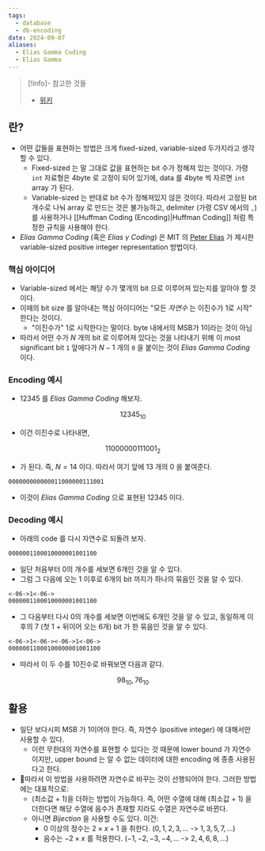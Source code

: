 ```yaml
---
tags:
  - database
  - db-encoding
date: 2024-09-07
aliases:
  - Elias Gamma Coding
  - Elias Gamma
---
```

> [!info]- 참고한 것들
> - [위키](https://en.wikipedia.org/wiki/Elias_gamma_coding)

## 란?

- 어떤 값들을 표현하는 방법은 크게 fixed-sized, variable-sized 두가지라고 생각할 수 있다.
	- Fixed-sized 는 말 그대로 값을 표현하는 bit 수가 정해져 있는 것이다. 가령 `int` 자료형은 4byte 로 고정이 되어 있기에, data 를 4byte 씩 자르면 `int` array 가 된다.
	- Variable-sized 는 반대로 bit 수가 정해져있지 않은 것이다. 따라서 고정된 bit 개수로 나눠 array 로 만드는 것은 불가능하고, delimiter (가령 CSV 에서의 `,`) 를 사용하거나 [[Huffman Coding (Encoding)|Huffman Coding]] 처럼 특정한 규칙을 사용해야 한다.
- *Elias Gamma Coding* (혹은 *Elias* $\gamma$ *Coding*) 은 MIT 의 [Peter Elias](https://en.wikipedia.org/wiki/Peter_Elias) 가 제시한 variable-sized positive integer representation 방법이다.

### 핵심 아이디어

- Variable-sized 에서는 해당 수가 몇개의 bit 으로 이루어져 있는지를 알아야 할 것이다.
- 이때의 bit size 를 알아내는 핵심 아이디어는 "모든 *자연수* 는 이진수가 1로 시작" 한다는 것이다.
	- "이진수가" 1로 시작한다는 말이다. byte 내에서의 MSB가 1이라는 것이 아님
- 따라서 어떤 수가 $N$ 개의 bit 로 이루어져 있다는 것을 나타내기 위해 이 most significant bit `1` 앞에다가 $N-1$ 개의 `0` 을 붙이는 것이 *Elias Gamma Coding* 이다.

### Encoding 예시

- $12345$ 를 *Elias Gamma Coding* 해보자.

$$
12345_{10}
$$

- 이건 이진수로 나타내면,

$$
11000000111001_{2}
$$

- 가 된다. 즉, $N=14$ 이다. 따라서 여기 앞에 $13$ 개의 $0$ 을 붙여준다.

```
000000000000011000000111001
```

- 이것이 *Elias Gamma Coding* 으로 표현된 $12345$ 이다.

### Decoding 예시

- 아래의 code 를 다시 자연수로 되돌려 보자.

```
0000001100010000001001100
```

- 일단 처음부터 0의 개수를 세보면 6개인 것을 알 수 있다.
- 그럼 그 다음에 오는 1 이후로 6개의 bit 까지가 하나의 묶음인 것을 알 수 있다.

```
<-06->1<-06->
0000001100010000001001100
```

- 그 다음부터 다시 0의 개수를 세보면 이번에도 6개인 것을 알 수 있고, 동일하게 이후의 7 (첫 1 + 뒤이어 오는 6개) bit 가 한 묶음인 것을 알 수 있다.

```
<-06->1<-06-><-06->1<-06->
00000011000100000001001100
```

- 따라서 이 두 수를 10진수로 바꿔보면 다음과 같다.

$$
98_{10}, 76_{10}
$$

## 활용

- 일단 보다시피 MSB 가 1이어야 한다. 즉, 자연수 (positive integer) 에 대해서만 사용할 수 있다.
	- 이런 무한대의 자연수를 표현할 수 있다는 것 때문에 lower bound 가 자연수이지만, upper bound 는 알 수 없는 데이터에 대한 encoding 에 종종 사용된다고 한다.
- 따라서 이 방법을 사용하려면 자연수로 바꾸는 것이 선행되어야 한다. 그러한 방법에는 대표적으로:
	- (최소값 + 1)을 더하는 방법이 가능하다. 즉, 어떤 수열에 대해 (최소값 + 1) 을 더한다면 해당 수열에 음수가 존재할 지라도 수열은 자연수로 바뀐다.
	- 아니면 *Bijection* 을 사용할 수도 있다. 이건:
		- 0 이상의 정수는 $2 \times x + 1$ 을 취한다. ($0, 1, 2, 3, ...$ -> $1, 3, 5, 7, ...$)
		- 음수는 $-2 \times x$ 를 적용한다. ($-1, -2, -3, -4, ...$ -> $2, 4, 6, 8, ...$)